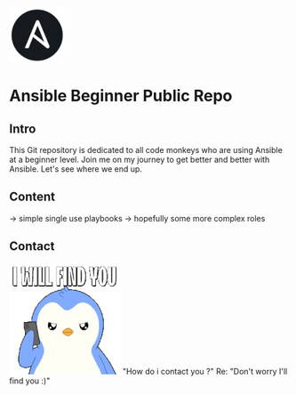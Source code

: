 <img src="images/ansible.png" alt="Example Image" width="100" height="100">

Ansible Beginner Public Repo 
============================

Intro
-----
This Git repository is dedicated to all code monkeys who are using Ansible at a beginner level. 
Join me on my journey to get better and better with Ansible. Let's see where we end up.


Content 
-------
-> simple single use playbooks
-> hopefully some more complex roles


Contact
-------
![Example GIF](images/i-will-find-you-ill-find-you.gif) "How do i contact you ?" Re: "Don't worry I'll find you :)"
